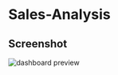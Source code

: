 # Sales-Analysis


## Screenshot

![dashboard preview](https://github.com/akku08/Sales-Analysis/assets/Picture2.png)
